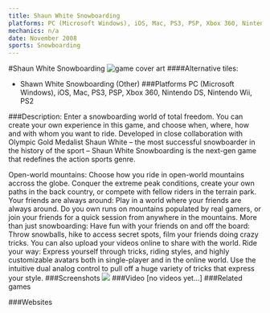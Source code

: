 ```yaml
---
title: Shaun White Snowboarding
platforms: PC (Microsoft Windows), iOS, Mac, PS3, PSP, Xbox 360, Nintendo DS, Nintendo Wii, PS2
mechanics: n/a
date: November 2008
sports: Snowboarding
---
```

#Shaun White Snowboarding
![game cover art](//images.igdb.com/igdb/image/upload/t_cover_big/wmkbjoaklex6kuuffpnk.jpg "Logo Title Text 1")
####Alternative tiles:
* Shawn White Snowboarding (Other)
###Platforms
PC (Microsoft Windows), iOS, Mac, PS3, PSP, Xbox 360, Nintendo DS, Nintendo Wii, PS2

###Description:
Enter a snowboarding world of total freedom. You can create your own experience in this game, and choose when, where, how and with whom you want to ride. 
Developed in close collaboration with Olympic Gold Medalist Shaun White – the most successful snowboarder in the history of the sport – Shaun White Snowboarding is the next-gen game that redefines the action sports genre. 
 
Open-world mountains: Choose how you ride in open-world mountains accross the globe. Conquer the extreme peak conditions, create your own paths in the back country, or compete with fellow riders in the terrain park. 
Your friends are always around: Play in a world where your friends are always around. Do you own runs on mountains populated by real gamers, or join your friends for a quick session from anywhere in the mountains. 
More than just snowboarding: Have fun with your friends on and off the board: Throw snowballs, hike to access secret spots, film your friends doing crazy tricks. You can also upload your videos online to share with the world. 
Ride your way: Express yourself through tricks, riding styles, and highly customizable avatars both in single-player and in the online world. Use the intuitive dual analog control to pull off a huge variety of tricks that express your style.
###Screenshots
<a target="_blank" rel="noopener noreferrer" href="//images.igdb.com/igdb/image/upload/t_cover_big/y8wclcojrmislgb0h0yw.jpg"><img src="//images.igdb.com/igdb/image/upload/t_thumb/y8wclcojrmislgb0h0yw.jpg"/></a>
###Video
[no videos yet...]
###Related games

###Websites

